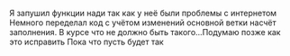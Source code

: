 Я запушил функции нади  так как у неё были проблемы с интернетом
Немного переделал код с учётом изменений основной ветки
насчёт заполнения. В курсе что не должно быть такого...Подумаю позже как это исправить Пока что пусть будет так
